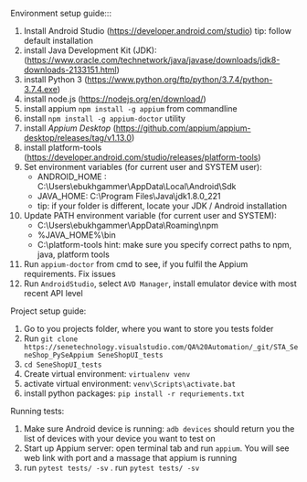 Environment setup guide:::
1. Install Android Studio (https://developer.android.com/studio)
   tip: follow default installation
2. install Java Development Kit (JDK): (https://www.oracle.com/technetwork/java/javase/downloads/jdk8-downloads-2133151.html)
3. install Python 3 (https://www.python.org/ftp/python/3.7.4/python-3.7.4.exe)
4. install node.js (https://nodejs.org/en/download/)
5. install appium
   ```npm install -g appium``` from commandline
6. install ```npm install -g appium-doctor``` utility
7. install *Appium Desktop* (https://github.com/appium/appium-desktop/releases/tag/v1.13.0)
8. install platform-tools (https://developer.android.com/studio/releases/platform-tools) 
9. Set environment variables (for current user and SYSTEM user):
   - ANDROID_HOME : C:\Users\ebukhgammer\AppData\Local\Android\Sdk
   - JAVA_HOME: C:\Program Files\Java\jdk1.8.0_221
   - tip: if your folder is different, locate your JDK / Android installation
10. Update PATH environment variable (for current user and SYSTEM):
    - C:\Users\ebukhgammer\AppData\Roaming\npm
    - %JAVA_HOME%\bin
    - C:\platform-tools
  hint: make sure you specify correct paths to npm, java, platform tools
11. Run ```appium-doctor``` from cmd to see, if you fulfil the Appium requirements. Fix issues
12. Run `AndroidStudio`, select `AVD Manager`, install emulator device with most recent API level


Project setup guide:
1. Go to you projects folder, where you want to store you tests folder
2. Run `git clone https://senetechnology.visualstudio.com/QA%20Automation/_git/STA_SeneShop_PySeAppium SeneShopUI_tests`
3. `cd SeneShopUI_tests`
4. Create virtual environment: `virtualenv venv`
5. activate virtual environment: `venv\Scripts\activate.bat`
6. install python packages: `pip install -r requriements.txt`

Running tests:
1. Make sure Android device is running:
   `adb devices` should return you the list of devices with your device you want to test on
2. Start up Appium server: open terminal tab and run `appium`. You will see web link with port and a massage that appium is running
3. run `pytest tests/ -sv`
. run `pytest tests/ -sv`